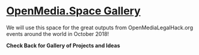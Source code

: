 # [OpenMedia.Space Gallery](http://openmedia.space)


We will use this space for the great outputs from OpenMediaLegalHack.org events around the world in October 2018!

**Check Back for Gallery of Projects and Ideas**
